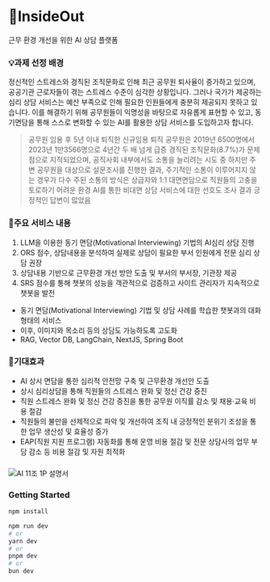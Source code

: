 # 🧠InsideOut
근무 환경 개선을 위한 AI 상담 플랫폼

### 💡과제 선정 배경
정신적인 스트레스와 경직된 조직문화로 인해 최근 공무원 퇴사율이 증가하고 있으며, 공공기관 근로자들이 겪는 스트레스 수준이 심각한 상황입니다. 그러나 국가가 제공하는 심리 상담 서비스는 예산 부족으로 인해 필요한 인원들에게 충분히 제공되지 못하고 있습니다.
이를 해결하기 위해 공무원들이 익명성을 바탕으로 자유롭게 표현할 수 있고, 동기면담을 통해 스스로 변화할 수 있는 AI를 활용한 상담 서비스를 도입하고자 합니다.

> 공무원 임용 후 5년 이내 퇴직한 신규임용 퇴직 공무원은 2019년 6500명에서 2023년 1만3566명으로 4년간 두 배 넘게 급증
경직된 조직문화(8.7%)가 문제점으로 지적되었으며, 공직사회 내부에서도 소통을 늘리려는 시도 중
하지만 주변 공무원을 대상으로 설문조사를 진행한 결과, 주기적인 소통이 이루어지지 않는 경우가 다수
주된 소통의 방식은 상급자와 1:1 대면면담으로 직원들의 고충을 토로하기 어려운 환경
AI를 통한 비대면 상담 서비스에 대한 선호도 조사 결과 긍정적인 답변이 많았음


### 📲주요 서비스 내용
1. LLM을 이용한 동기 면담(Motivational Interviewing) 기법의 AI심리 상담 진행
2. ORS 점수, 상담내용을 분석하여 실제로 상담이 필요한 부서 인원에게 전문 심리 상담 권장
3. 상담내용 기반으로 근무환경 개선 방안 도출 및 부서의 부서장, 기관장 제공
4. SRS 점수를 통해 챗봇의 성능을 객관적으로 검증하고 사이트 관리자가 지속적으로 챗봇을 발전

-  동기 면담(Motivational Interviewing) 기법 및 상담 사례를 학습한 챗봇과의 대화 형태의 서비스
-  이후, 이미지와 목소리 등의 상담도 가능하도록 고도화
-  RAG, Vector DB, LangChain, NextJS, Spring Boot


### 🌟기대효과
- AI 상시 면담을 통한 심리적 안전망 구축 및 근무환경 개선안 도출
- 상시 심리상담을 통해 직원들의 스트레스 완화 및 정신 건강 증진
- 직원 스트레스 완화 및 정신 건강 증진을 통한 공무원 이직률 감소 및 채용·교육 비용 절감
- 직원들의 불만을 선제적으로 파악 및 개선하여 조직 내 긍정적인 분위기 조성을 통한 업무 생산성 및 효율성 증가
- EAP(직원 지원 프로그램) 자동화를 통해 운영 비용 절감 및 전문 상담사의 업무 부담 감소 등 비용 절감 및 자원 최적화

### 
![AI 11조 1P 설명서](https://github.com/user-attachments/assets/50a1e4ff-de30-4784-9cad-784a646f97a6)


### Getting Started
```bash
npm install

npm run dev
# or
yarn dev
# or
pnpm dev
# or
bun dev
```
